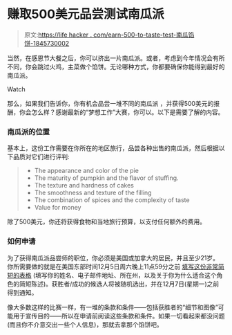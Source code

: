# 赚取500美元品尝测试南瓜派

> 原文:[https://life hacker . com/earn-500-to-taste-test-南瓜馅饼-1845730002](https://lifehacker.com/earn-500-to-taste-test-pumpkin-pie-1845730002)

当然，在感恩节大餐之后，你可以挤出一片南瓜派。或者，考虑到今年情况会有所不同，你会跳过火鸡，主菜做个馅饼。无论哪种方式，你都要确保你能得到最好的南瓜派。

Watch

那么，如果我们告诉你，你有机会品尝一堆不同的南瓜派 ，并获得500美元的报酬，你会怎么样？感谢最新的“梦想工作”大赛，你可以。以下是需要了解的内容。

### 南瓜派的位置

基本上，这份工作需要在你所在的地区旅行，品尝各种出售的南瓜派，然后根据以下品质对它们进行评判:

> *   The appearance and color of the pie
> *   The maturity of pumpkin and the flavor of stuffing.
> *   The texture and hardness of cakes
> *   The smoothness and texture of the filling
> *   The combination of spices and the complexity of taste
> *   Value for money

除了500美元，你还将获得食物和当地旅行预算，以支付任何额外的费用。

### 如何申请

为了获得南瓜派品尝师的职位，你必须是美国或加拿大的居民，并且至少21岁。你所需要做的就是在美国东部时间12月5日周六晚上11点59分之前 [填写这份非常简短的表格](https://www.bonusfinder.com/about-us/blog/pumpkin-pie-tester-get-500-to-eat-a-thanksgiving-favourite) (填写你的姓名、电子邮件地址、所在州，以及关于你为什么适合这个角色的简短陈述)。获胜者/成功的候选人将被随机选出，并在12月7日(星期一)之前得到通知。

像大多数这样的比赛一样，有一堆的条款和条件——包括获胜者的“细节和图像”可能用于宣传目的——所以在申请前阅读这些条款和条件。如果一切看起来都没问题(而且你不介意交出一些个人信息)，那就去拿那个馅饼吧。